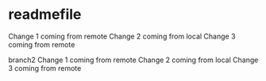 # readmefile
Change 1 coming from remote
Change 2 coming from local
Change 3 coming from remote

branch2
Change 1 coming from remote
Change 2 coming from local
Change 3 coming from remote